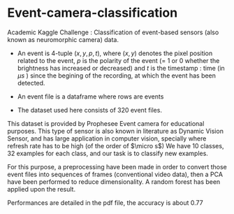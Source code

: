 # Event-camera-classification

Academic Kaggle Challenge : Classification of event-based sensors (also known as neuromorphic camera) data.

- An event is 4-tuple $(x, y, p, t)$, where $(x, y)$ denotes the pixel position related to the event, $p$ is the polarity of the event (= 1 or 0 whether the brightness has increased or decreased) and $t$ is the timestamp : time (in $\mu s$ ) since the begining of the recording, at which the event has been detected.

- An event file is a dataframe where rows are events


- The dataset used here consists of 320 event files.

This dataset is provided by Prophesee Event camera for educational purposes. This type of sensor is also known in literature as Dynamic Vision Sensor, and has large application in computer vision, specially where refresh rate has to be high (of the order of $\micro s$) We have 10 classes, 32 examples for each class, and our task is to classify new examples.

For this purpose, a preprocessing have been made in order to convert those event files into sequences of frames (conventional video data), then a PCA have been performed to reduce dimensionality.
A random forest has been applied upon the result.

Performances are detailed in the pdf file, the accuracy is about 0.77
